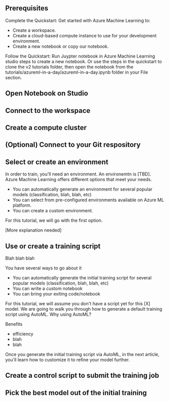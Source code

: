 ## Prerequisites
Complete the Quickstart: Get started with Azure Machine Learning to:

- Create a workspace.
- Create a cloud-based compute instance to use for your development environment.
- Create a new notebook or copy our notebook.

Follow the Quickstart: Run Juypter notebook in Azure Machine Learning studio steps to create a new notebook.
Or use the steps in the quickstart to clone the v2 tutorials folder, then open the notebook from the tutorials/azureml-in-a-day/azureml-in-a-day.ipynb folder in your File section.

## Open Notebook on Studio

## Connect to the workspace

## Create a compute cluster

## (Optional) Connect to your Git respository

## Select or create an environment
In order to train, you'll need an environment. An environemtn is [TBD]. Azure Machine Learning offers different options that meet your needs.

- You can automatically generate an environment for several popular models (classification, blah, blah, etc)
- You can select from pre-configured environments available on Azure ML platform.
- You can create a custom environment.

For this tutorial, we will go with the first option. 

[More explanation needed]

## Use or create a training script
Blah blah blah

You have several ways to go about it

- You can automatically generate the initial training script for several popular models (classification, blah, blah, etc)
- You can write a custom notebook
- You can bring your exiting code/notebook

For this tutorial, we will assume you don't have a script yet for this [X] model. We are going to walk you through how to generate a default training script using AutoML. Why using AutoML?

Benefits
- efficiency
- blah
- blah

Once you generate the initial training script via AutoML, in the next article, you'll learn how to customize it to refine your model further. 

<AUTO ML CODE GOES HERE>
  
## Create a control script to submit the training job

## Pick the best model out of the initial training
